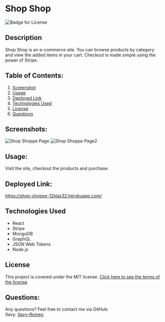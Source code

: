# Shop Shop
![Badge for License](https://img.shields.io/badge/license-MIT-blueviolet)

## Description
Shop Shop is an e-commerce site. You can browse products by category and view the added items in your cart. 
Checkout is made simple using the power of Stripe.

## Table of Contents: 
1. [Screenshot](#Screenshot)
2. [Usage](#Usage)
3. [Deployed Link](#Deployed-Link)
4. [Technologies Used](#Technologies-Used)
5. [License](#License)
6. [Questions](#Questions)

## Screenshots:
![Shop Shoppe Page](https://user-images.githubusercontent.com/79165884/136239692-c3536638-d00d-4460-a326-c837b08c2bcc.png)
![Shop Shoppe Page2](https://user-images.githubusercontent.com/79165884/136239707-50e16a56-21f0-43a7-a604-70d3530c3d67.png)

## Usage:
Visit the site, checkout the products and purchase.

## Deployed Link: 
https://shop-shoppe-12klas32.herokuapp.com/

## Technologies Used
- React
- Stripe
- MongoDB
- GraphQL
- JSON Web Tokens
- Node.js

## License
This project is covered under the MIT license.
[Click here to see the terms of the license](https://choosealicense.com/licenses/mit/)

## Questions: 
Any questions? Feel free to contact me via GitHub:
<br> Xavy: [Xavy-Romeo](https://github.com/Xavy-Romeo)
